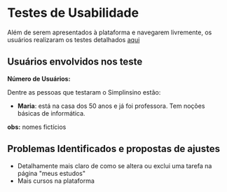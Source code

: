 # Testes de Usabilidade

Além de serem apresentados à plataforma e navegarem livremente, os usuários realizaram os testes detalhados [aqui](https://github.com/ICEI-PUC-Minas-PPLCC-TI/tiaw-ppl-cc-m-20212-aulas-particulares-01/blob/master/Documentacao/05-TestesDeSoftwareEUsabilidade/testesDeSoftware.md)

## Usuários envolvidos nos teste

**Número de Usuários:** 

Dentre as pessoas que testaram o Simplinsino estão:

- **Maria**: está na casa dos 50 anos e já foi professora. Tem noções básicas de informática. 

**obs:**  nomes fictícios

## Problemas Identificados e propostas de ajustes

- Detalhamente mais claro de como se altera ou exclui uma tarefa na página "meus estudos"
- Mais cursos na plataforma
